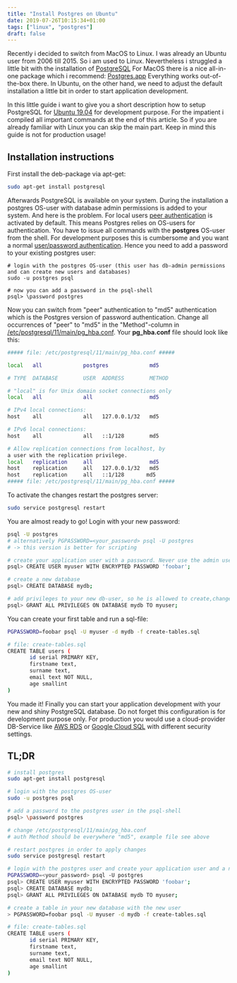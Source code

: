 ```yaml
---
title: "Install Postgres on Ubuntu"
date: 2019-07-26T10:15:34+01:00
tags: ["linux", "postgres"]
draft: false
---
```


Recently i decided to switch from MacOS to Linux. I was already an
Ubuntu user from 2006 till 2015. So i am used to Linux. Nevertheless i
struggled a little bit with the installation of
[PostgreSQL](https://www.postgresql.org) For MacOS there is a nice
all-in-one package which i recommend:
[Postgres.app](https://postgresapp.com) Everything works
out-of-the-box there. In Ubuntu, on the other hand, we need to adjust
the default installation a little bit in order to start application
development.

In this little guide i want to give you a short description how to
setup PostgreSQL for [Ubuntu 19.04](https://ubuntu.com) for
development purpose. For the impatient i compiled all important
commands at the end of this article. So if you are already familiar
with Linux you can skip the main part.  Keep in mind this guide is not
for production usage!


## Installation instructions

First install the deb-package via apt-get:

```bash
sudo apt-get install postgresql
```

Afterwards PostgreSQL is available on your system. During the
installation a postgres OS-user with database admin permissions is
added to your system. And here is the problem.  For local users [peer
authentication](https://www.postgresql.org/docs/11/auth-peer.html) is
activated by default. This means Postgres relies on OS-users for
authentication. You have to issue all commands with the **postgres**
OS-user from the shell. For development purposes this is cumbersome
and you want a normal [user/password
authentication](https://www.postgresql.org/docs/11/auth-password.html).
Hence you need to add a password to your existing postgres user:

```
# login with the postgres OS-user (this user has db-admin permissions and can create new users and databases)
sudo -u postgres psql

# now you can add a password in the psql-shell
psql> \password postgres
```

Now you can switch from "peer" authentication to "md5" authentication
which is the Postgres version of password authentication.  Change all
occurrences of "peer" to "md5" in the "Method"-column in
[/etc/postgresql/11/main/pg_hba.conf](https://www.postgresql.org/docs/11/auth-pg-hba-conf.html). Your
**pg_hba.conf** file should look like this:

```bash
##### file: /etc/postgresql/11/main/pg_hba.conf #####

local   all             postgres             md5

# TYPE  DATABASE        USER  ADDRESS        METHOD

# "local" is for Unix domain socket connections only
local   all             all                  md5

# IPv4 local connections:
host    all             all   127.0.0.1/32   md5

# IPv6 local connections:
host    all             all   ::1/128        md5

# Allow replication connections from localhost, by
a user with the replication privilege.
local   replication     all                  md5
host    replication     all   127.0.0.1/32   md5
host    replication     all   ::1/128       md5
##### file: /etc/postgresql/11/main/pg_hba.conf #####

```

To activate the changes restart the postgres server:

```bash
sudo service postgresql restart
```

You are almost ready to go! Login with your new password:

```bash
psql -U postgres
# alternatively PGPASSWORD=<your_password> psql -U postgres
# -> this version is better for scripting

# create your application user with a password. Never use the admin user for application development!
psql> CREATE USER myuser WITH ENCRYPTED PASSWORD 'foobar';

# create a new database
psql> CREATE DATABASE mydb;

# add privileges to your new db-user, so he is allowed to create,change and delete tables etc.
psql> GRANT ALL PRIVILEGES ON DATABASE mydb TO myuser;
```

You can create your first table and run a sql-file:

```bash
PGPASSWORD=foobar psql -U myuser -d mydb -f create-tables.sql

# file: create-tables.sql
CREATE TABLE users (
       id serial PRIMARY KEY,
       firstname text,
       surname text,
       email text NOT NULL,
       age smallint
)
```

You made it! Finally you can start your application development with
your new and shiny PostgreSQL database. Do not forget this
configuration is for development purpose only. For production you
would use a cloud-provider DB-Service like [AWS
RDS](https://aws.amazon.com/rds/) or [Google Cloud
SQL](https://cloud.google.com/sql/) with different security settings.


## TL;DR

```bash
# install postgres
sudo apt-get install postgresql

# login with the postgres OS-user
sudo -u postgres psql

# add a password to the postgres user in the psql-shell
psql> \password postgres

# change /etc/postgresql/11/main/pg_hba.conf
# auth Method should be everywhere "md5", example file see above

# restart postgres in order to apply changes
sudo service postgresql restart

# login with the postgres user and create your application user and a new database with correct privileges
PGPASSWORD=<your_password> psql -U postgres
psql> CREATE USER myuser WITH ENCRYPTED PASSWORD 'foobar';
psql> CREATE DATABASE mydb;
psql> GRANT ALL PRIVILEGES ON DATABASE mydb TO myuser;

# create a table in your new database with the new user
> PGPASSWORD=foobar psql -U myuser -d mydb -f create-tables.sql

# file: create-tables.sql
CREATE TABLE users (
       id serial PRIMARY KEY,
       firstname text,
       surname text,
       email text NOT NULL,
       age smallint
)
```
